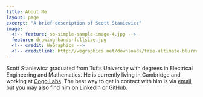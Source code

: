 ```yaml
---
title: About Me
layout: page
excerpt: "A brief description of Scott Staniewicz"
image:
  <!-- feature: so-simple-sample-image-4.jpg -->
  feature: drawing-hands-fullsize.jpg
  <!-- credit: WeGraphics -->
  <!-- creditlink: http://wegraphics.net/downloads/free-ultimate-blurred-background-pack/ -->
---
```



Scott Staniewicz graduated from Tufts University with degrees in Electrical Engineering and Mathematics. He is currently living in Cambridge and working at [Cogo Labs](http://cogolabs.com). The best way to get in contact with him is via [email](mailto:scott.stanie@gmail.com), but you may also find him on [LinkedIn](https://www.linkedin.com/pub/scott-staniewicz) or [GitHub](https://github.com/scottstanie).
